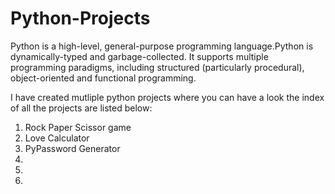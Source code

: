 # Python-Projects

Python is a high-level, general-purpose programming language.Python is dynamically-typed and garbage-collected. It supports multiple programming paradigms, including structured (particularly procedural), object-oriented and functional programming.

I have created mutliple python projects where you can have a look 
the index of all the projects are listed below:

1. Rock Paper Scissor game
2. Love Calculator
3. PyPassword Generator
4.
5.
6.
